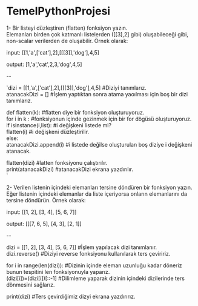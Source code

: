 # TemelPythonProjesi
1- Bir listeyi düzleştiren (flatten) fonksiyon yazın. <br/>
Elemanları birden çok katmanlı listelerden ([[3],2] gibi) oluşabileceği gibi, non-scalar verilerden de oluşabilir. Örnek olarak: <br/>

input: [[1,'a',['cat'],2],[[[3]],'dog'],4,5] <br/>

output: [1,'a','cat',2,3,'dog',4,5] <br/>

--

`dizi = [[1,'a',['cat'],2],[[[3]],'dog'],4,5]             #Diziyi tanımlarız. <br/>
atanacakDizi = []                                        #İşlem yaptıktan sonra atama yaoılması için boş bir dizi tanımlarız. <br/>

def flatten(k):                                          #flatten diye bir fonksiyon oluşturuyoruz. <br/>
    for i in k :                                         #fonksiyonun içinde gezinmek için bir for dögüsü oluşturuyoruz. <br/>
        if isinstance(i,list):                           #i değişkeni listede mi? <br/>
            flatten(i)                                   #i değişkeni düzleştirilir. <br/>
        else:                                        
            atanacakDizi.append(i)                       #i listede değilse oluşturulan boş diziye i değişkeni atanacak. <br/>

flatten(dizi)                                            #latten fonksiyonu çalıştırılır. <br/>
print(atanacakDizi)                                      #atanacakDizi ekrana yazdırılır. <br/> `
 



2- Verilen listenin içindeki elemanları tersine döndüren bir fonksiyon yazın. <br/>
Eğer listenin içindeki elemanlar da liste içeriyorsa onların elemanlarını da tersine döndürün. Örnek olarak: <br/>

input: [[1, 2], [3, 4], [5, 6, 7]] <br/>

output: [[[7, 6, 5], [4, 3], [2, 1]] <br/>

--

dizi = [[1, 2], [3, 4], [5, 6, 7]]         #İşlem yapılacak dizi tanımlanır. <br/>
dizi.reverse()                             #Diziyi reverse fonksiyonu kullanılarak ters çeviririz. <br/>

for i in range(len(dizi)):                 #Dizinin içinde eleman uzunluğu kadar döneriz bunun tespitini len fonksiyonuyla yaparız. <br/>
    (dizi[i])=(dizi[i])[::-1]              #Dilimleme yaparak dizinin içindeki dizilerinde ters dönmesini sağlarız.  <br/>

print(dizi)                                #Ters çevirdiğimiz dizyi ekrana yazdırırız.
